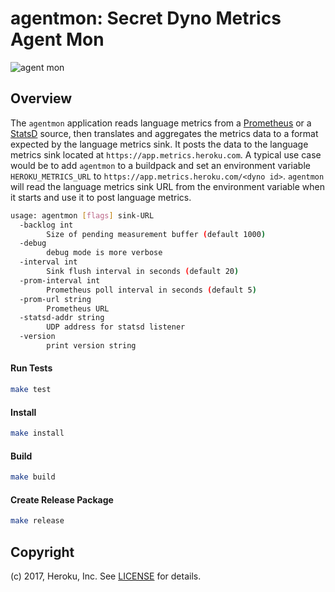 # agentmon: Secret Dyno Metrics Agent Mon

![agent mon](https://i.imgur.com/0qtodUm.png)

## Overview

The `agentmon` application reads language metrics from
a [Prometheus][prometheus] or a [StatsD][statsd] source, then
translates and aggregates the metrics data to a format expected by the
language metrics sink.  It posts the data to the language metrics sink
located at `https://app.metrics.heroku.com`.  A typical use case would
be to add `agentmon` to a buildpack and set an environment variable
`HEROKU_METRICS_URL` to `https://app.metrics.heroku.com/<dyno
id>`. `agentmon` will read the language metrics sink URL from the
environment variable when it starts and use it to post language
metrics.
 
```bash
usage: agentmon [flags] sink-URL 
  -backlog int
        Size of pending measurement buffer (default 1000)
  -debug
        debug mode is more verbose
  -interval int
        Sink flush interval in seconds (default 20)
  -prom-interval int
        Prometheus poll interval in seconds (default 5)
  -prom-url string
        Prometheus URL
  -statsd-addr string
        UDP address for statsd listener
  -version
        print version string
```

#### Run Tests
```bash
make test 
``` 
#### Install
```bash
make install 
```
#### Build
```bash
make build 
```
#### Create Release Package 
```bash
make release 
```

## Copyright

(c) 2017, Heroku, Inc. See [LICENSE](./LICENSE) for details.


[prometheus]: https://github.com/prometheus/prometheus
[statsd]: https://github.com/b/statsd_spec
